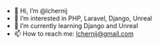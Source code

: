 - 👋 Hi, I’m @lchernij
- 👀 I’m interested in PHP, Laravel, Django, Unreal
- 🌱 I’m currently learning Django and Unreal
- 📫 How to reach me: lchernij@gmail.com

<!---
lchernij/lchernij is a ✨ special ✨ repository because its `README.md` (this file) appears on your GitHub profile.
You can click the Preview link to take a look at your changes.
--->
